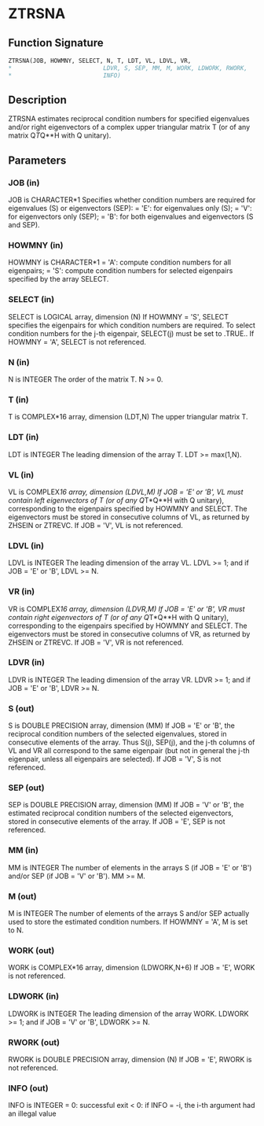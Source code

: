# ZTRSNA

## Function Signature

```fortran
ZTRSNA(JOB, HOWMNY, SELECT, N, T, LDT, VL, LDVL, VR,
*                          LDVR, S, SEP, MM, M, WORK, LDWORK, RWORK,
*                          INFO)
```

## Description


 ZTRSNA estimates reciprocal condition numbers for specified
 eigenvalues and/or right eigenvectors of a complex upper triangular
 matrix T (or of any matrix Q*T*Q**H with Q unitary).

## Parameters

### JOB (in)

JOB is CHARACTER*1 Specifies whether condition numbers are required for eigenvalues (S) or eigenvectors (SEP): = 'E': for eigenvalues only (S); = 'V': for eigenvectors only (SEP); = 'B': for both eigenvalues and eigenvectors (S and SEP).

### HOWMNY (in)

HOWMNY is CHARACTER*1 = 'A': compute condition numbers for all eigenpairs; = 'S': compute condition numbers for selected eigenpairs specified by the array SELECT.

### SELECT (in)

SELECT is LOGICAL array, dimension (N) If HOWMNY = 'S', SELECT specifies the eigenpairs for which condition numbers are required. To select condition numbers for the j-th eigenpair, SELECT(j) must be set to .TRUE.. If HOWMNY = 'A', SELECT is not referenced.

### N (in)

N is INTEGER The order of the matrix T. N >= 0.

### T (in)

T is COMPLEX*16 array, dimension (LDT,N) The upper triangular matrix T.

### LDT (in)

LDT is INTEGER The leading dimension of the array T. LDT >= max(1,N).

### VL (in)

VL is COMPLEX*16 array, dimension (LDVL,M) If JOB = 'E' or 'B', VL must contain left eigenvectors of T (or of any Q*T*Q**H with Q unitary), corresponding to the eigenpairs specified by HOWMNY and SELECT. The eigenvectors must be stored in consecutive columns of VL, as returned by ZHSEIN or ZTREVC. If JOB = 'V', VL is not referenced.

### LDVL (in)

LDVL is INTEGER The leading dimension of the array VL. LDVL >= 1; and if JOB = 'E' or 'B', LDVL >= N.

### VR (in)

VR is COMPLEX*16 array, dimension (LDVR,M) If JOB = 'E' or 'B', VR must contain right eigenvectors of T (or of any Q*T*Q**H with Q unitary), corresponding to the eigenpairs specified by HOWMNY and SELECT. The eigenvectors must be stored in consecutive columns of VR, as returned by ZHSEIN or ZTREVC. If JOB = 'V', VR is not referenced.

### LDVR (in)

LDVR is INTEGER The leading dimension of the array VR. LDVR >= 1; and if JOB = 'E' or 'B', LDVR >= N.

### S (out)

S is DOUBLE PRECISION array, dimension (MM) If JOB = 'E' or 'B', the reciprocal condition numbers of the selected eigenvalues, stored in consecutive elements of the array. Thus S(j), SEP(j), and the j-th columns of VL and VR all correspond to the same eigenpair (but not in general the j-th eigenpair, unless all eigenpairs are selected). If JOB = 'V', S is not referenced.

### SEP (out)

SEP is DOUBLE PRECISION array, dimension (MM) If JOB = 'V' or 'B', the estimated reciprocal condition numbers of the selected eigenvectors, stored in consecutive elements of the array. If JOB = 'E', SEP is not referenced.

### MM (in)

MM is INTEGER The number of elements in the arrays S (if JOB = 'E' or 'B') and/or SEP (if JOB = 'V' or 'B'). MM >= M.

### M (out)

M is INTEGER The number of elements of the arrays S and/or SEP actually used to store the estimated condition numbers. If HOWMNY = 'A', M is set to N.

### WORK (out)

WORK is COMPLEX*16 array, dimension (LDWORK,N+6) If JOB = 'E', WORK is not referenced.

### LDWORK (in)

LDWORK is INTEGER The leading dimension of the array WORK. LDWORK >= 1; and if JOB = 'V' or 'B', LDWORK >= N.

### RWORK (out)

RWORK is DOUBLE PRECISION array, dimension (N) If JOB = 'E', RWORK is not referenced.

### INFO (out)

INFO is INTEGER = 0: successful exit < 0: if INFO = -i, the i-th argument had an illegal value

